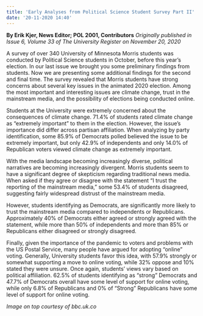 ```yaml
---
title: 'Early Analyses from Political Science Student Survey Part II'
date: '20-11-2020 14:40'
---
```


**By Erik Kjer, News Editor; POL 2001, Contributors** _Originally published in Issue 6, Volume 33 of The University Register on November 20, 2020_

A survey of over 340 University of Minnesota Morris students was conducted by Political Science students in October, before this year’s election. In our last issue we brought you some preliminary findings from students. Now we are presenting some additional findings for the second and final time. The survey revealed that Morris students have strong concerns about several key issues in the animated 2020 election. Among the most important and interesting issues are climate change, trust in the mainstream media, and the possibility of elections being conducted online.

Students at the University were extremely concerned about the consequences of climate change. 71.4% of students rated climate change as “extremely important” to them in the election. However, the issue’s importance did differ across partisan affiliation. When analyzing by party identification, some 85.9% of Democrats polled believed the issue to be extremely important, but only 42.9% of independents and only 14.0% of Republican voters viewed climate change as extremely important.

With the media landscape becoming increasingly diverse, political narratives are becoming increasingly divergent. Morris students seem to have a significant degree of skepticism regarding traditional news media. When asked if they agree or disagree with the statement “I trust the reporting of the mainstream media,” some 53.4% of students disagreed, suggesting fairly widespread distrust of the mainstream media.

However, students identifying as Democrats, are significantly more likely to trust the mainstream media compared to independents or Republicans. Approximately 40% of Democrats either agreed or strongly agreed with the statement, while more than 50% of independents and more than 85% or Republicans either disagreed or strongly disagreed.

Finally, given the importance of the pandemic to voters and problems with the US Postal Service, many people have argued for adopting “online” voting. Generally, University students favor this idea, with 57.9% strongly or somewhat supporting a move to online voting, while 32% oppose and 10% stated they were unsure. Once again, students’ views vary based on political affiliation. 62.5% of students identifying as “strong” Democrats and 47.7% of Democrats overall have some level of support for online voting, while only 6.8% of Republicans and 0% of “Strong” Republicans have some level of support for online voting.

_Image on top courtesy of bbc.uk.co_
